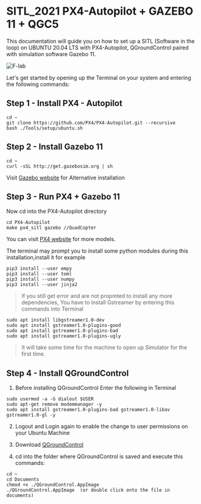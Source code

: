 # SITL_2021 PX4-Autopilot + GAZEBO 11 + QGC5
This documentation will guide you on how to set up a SITL (Software in the loop) on UBUNTU 20.04 LTS with PX4-Autopilot, QGroundControl paired with simulation software Gazebo 11.

![F-lab](https://user-images.githubusercontent.com/78522341/106847388-cc341f80-66d4-11eb-9966-00c068135fcc.png)

Let's get started by opening up the Terminal on your system and entering the following commands:

## Step 1 - Install PX4 - Autopilot

```
cd ~
git clone https://github.com/PX4/PX4-Autopilot.git --recursive
bash ./Tools/setup/ubuntu.sh
```
## Step 2 - Install Gazebo 11

```
cd ~
curl -sSL http://get.gazebosim.org | sh
```
Visit <a href="http://gazebosim.org/tutorials?tut=install_ubuntu">Gazebo website</a> for Alternative installation

## Step 3 - Run PX4 + Gazebo 11

Now cd into the PX4-Autopilot directory
```
cd PX4-Autopilot
make px4_sitl gazebo //QuadCopter
```
You can visit <a href="https://docs.px4.io/master/en/simulation/gazebo.html">PX4 website</a> for more models.

The terminal may prompt you to install some python modules during this installation,install it
for example
```
pip3 install --user empy
pip3 install --user toml
pip3 install --user numpy
pip3 install --user jinja2
```
> If you still get error and are not propmted to install any more dependencies,
You have to install Gstreamer by entering this commands into Terminal
```
sudo apt install libgstreamer1.0-dev
sudo apt install gstreamer1.0-plugins-good
sudo apt install gstreamer1.0-plugins-bad
sudo apt install gstreamer1.0-plugins-ugly
```
> It will take some time for the machine to open up Simulator for the first time.

## Step 4 - Install QGroundControl

1. Before installing QGroundControl
   Enter the following in Terminal

```
sudo usermod -a -G dialout $USER
sudo apt-get remove modemmanager -y
sudo apt install gstreamer1.0-plugins-bad gstreamer1.0-libav gstreamer1.0-gl -y
```
2. Logout and Login again to enable the change to user permissions on your Ubuntu Machine

3. Download <a href="https://s3-us-west-2.amazonaws.com/qgroundcontrol/latest/QGroundControl.AppImage">QGroundControl</a>

4. cd into the folder where QGroundControl is saved and execute this commands:

```
cd ~
cd Documents
chmod +x ./QGroundControl.AppImage
./QGroundControl.AppImage  (or double click onto the file in documents)
```
